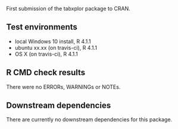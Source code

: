 
First submission of the tabxplor package to CRAN.

## Test environments
* local Windows 10 install, R 4.1.1
* ubuntu xx.xx (on travis-ci), R 4.1.1
* OS X (on travis-ci), R 4.1.1

## R CMD check results
There were no ERRORs, WARNINGs or NOTEs. 

## Downstream dependencies
There are currently no downstream dependencies for this package.
